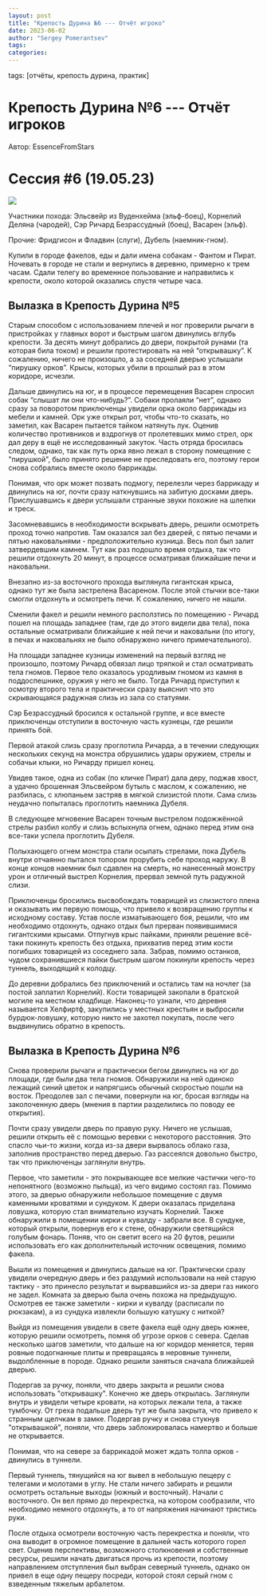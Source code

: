 ```yaml
---
layout: post
title: "Крепость Дурина №6 --- Отчёт игроко"
date: 2023-06-02
author: "Sergey Pomerantsev"
tags:
categories:
---
```

tags: [отчёты, крепость дурина, практик]

# Крепость Дурина №6 --- Отчёт игроков

Автор: EssenceFromStars

# Сессия #6 (19.05.23)

![](/images/_durin_Map_27.06.02.png)

Участники похода: Эльсвейр из Вуденхейма (эльф-боец), Корнелий Деляна (чародей), Сэр Ричард Безрассудный (боец), Васарен (эльф).

Прочие: Фридгисон и Фладвин (слуги), Дубель (наемник-гном).

Купили в городе факелов, еды и дали имена собакам - Фантом и Пират. Ночевать в городе не стали и вернулись в деревню, примерно к трем часам. Сдали телегу во временное пользование и направились к крепости, около которой оказались спустя четыре часа.

## Вылазка в Крепость Дурина №5

Старым способом с использованием плечей и ног проверили рычаги в пристройках у главных ворот и быстрым шагом двинулись вглубь крепости. За десять минут добрались до двери, покрытой рунами (та которая била током) и решили протестировать на ней “открывашку”. К сожалению, ничего не произошло, а за соседней дверью услышали “пирушку орков”. Крысы, которых убили в прошлый раз в этом коридоре, исчезли.

Дальше двинулись на юг, и в процессе перемещения Васарен спросил собак “слышат ли они что-нибудь?”. Собаки пролаяли “нет”, однако сразу за поворотом приключенцы увидели орка около баррикады из мебели и камней. Орк уже открыл рот, чтобы что-то сказать, но заметил, как Васарен пытается тайком натянуть лук. Оценив количество противников и вздрогнув от пролетевших мимо стрел, орк дал деру в ещё не исследованный закуток. Часть отряда бросилась следом, однако, так как путь орка явно лежал в сторону помещение с "пирушкой", было принято решение не преследовать его, поэтому герои снова собрались вместе около баррикады.

Понимая, что орк может позвать подмогу, перелезли через баррикаду и двинулись на юг, почти сразу наткнувшись на забитую досками дверь. Прислушавшись к двери услышали странные звуки похожие на шлепки и треск.

Засомневавшись в необходимости вскрывать дверь, решили осмотреть проход точно напротив. Там оказался зал без дверей, с пятью печами и пятью наковальнями - предположительно кузница. Весь пол был залит затвердевшим камнем. Тут как раз подошло время отдыха, так что решили отдохнуть 20 минут, в процессе осматривая ближайшие печи и наковальни.

Внезапно из-за восточного прохода выглянула гигантская крыса, однако тут же была застрелена Васареном. После этой стычки все-таки смогли отдохнуть и осмотреть печи. К сожалению, ничего не нашли.

Сменили факел и решили немного расползтись по помещению - Ричард пошел на площадь западнее (там, где до этого видели два тела), пока остальные осматривали ближайшие к ней печи и наковальни (по итогу, в печах и наковальнях не было обнаружено ничего примечательного).

На площади западнее кузницы изменений на первый взгляд не произошло, поэтому Ричард обвязал лицо тряпкой и стал осматривать тела гномов. Первое тело оказалось уродливым гномом из камня в поддоспешнике, оружия у него не было. Тогда Ричард приступил к осмотру второго тела и практически сразу выяснил что это скрывающаяся радужная слизь из зала со статуями.

Сэр Безрассудный бросился к остальной группе, и все вместе приключенцы отступили в восточную часть кузнецы, где решили принять бой.

Первой атакой слизь сразу проглотила Ричарда, а в течении следующих нескольких секунд на монстра обрушились удары оружием, стрелы и собачьи клыки, но Ричарду пришел конец.

Увидев такое, одна из собак (по кличке Пират) дала деру, поджав хвост, а удачно брошенная Эльсвейром бутыль с маслом, к сожалению, не разбилась, с хлюпаньем застряв в мягкой слизистой плоти. Сама слизь неудачно попыталась проглотить наемника Дубеля.

В следующее мгновение Васарен точным выстрелом подожжённой стрелы разбил колбу и слизь вспыхнула огнем, однако перед этим она все-таки успела проглотить Дубеля.

Полыхающего огнем монстра стали осыпать стрелами, пока Дубель внутри отчаянно пытался топором прорубить себе проход наружу. В конце концов наемник был сдавлен на смерть, но нанесенный монстру урон и отличный выстрел Корнелия, прервал земной путь радужной слизи.

Приключенцы бросились высвобождать товарищей из слизистого плена и оказывать им первую помощь, что привело к возвращению группы к исходному составу. Устав после изматывающего боя, решили, что им необходимо отдохнуть, однако отдых был прерван появившимися гигантскими крысами. Отпугнув крыс пайками, приняли решение всё-таки покинуть крепость без отдыха, прихватив перед этим кости погибших товарищей из соседнего зала. Забрав, помимо останков, чудом сохранившиеся пайки быстрым шагом покинули крепость через туннель, выходящий к колодцу.

До деревни добрались без приключений и остались там на ночлег (за постой заплатил Корнелий). Кости товарищей закопали в братской могиле на местном кладбище. Наконец-то узнали, что деревня называется Хелфиртф, закупились у местных крестьян и выбросили бурдюк-ловушку, которую никто не захотел покупать, после чего выдвинулись обратно в крепость.

## Вылазка в Крепость Дурина №6

Снова проверили рычаги и практически бегом двинулись на юг до площади, где были два тела гномов. Обнаружили на ней одиноко лежащий синий цветок и напрягшись обычный скоростью пошли на восток. Преодолев зал с печами, повернули на юг, бросая взгляды на заколоченную дверь (мнения в партии разделились по поводу ее открытия).

Почти сразу увидели дверь по правую руку. Ничего не услышав, решили открыть её с помощью веревки с некоторого расстояния. Это спасло чьи-то жизни, когда из-за двери вырвалось облако газа, заполнив пространство перед дверью. Газ рассеялся довольно быстро, так что приключенцы заглянули внутрь.

Первое, что заметили - это покрывающее все мелкие частички чего-то непонятного (возможно пыльца), из чего видимо состоял газ. Помимо этого, за дверью обнаружили небольшое помещение с двумя каменными кроватями и сундуком. К двери оказалась приделана ловушка, которую стал внимательно изучать Корнелий. Также обнаружили в помещении кирки и кувалду - забрали все. В сундуке, который открыли, повернув его к стене, обнаружили светящийся голубым фонарь. Поняв, что он светит всего на 20 футов, решили использовать его как дополнительный источник освещения, помимо факела.

Вышли из помещения и двинулись дальше на юг. Практически сразу увидели очередную дверь и без раздумий использовали на ней старую тактику - это принесло результат и вырвавшийся из-за двери газ никого не задел. Комната за дверью была очень похожа на предыдущую. Осмотрев ее также заметили - кирки и кувалду (расписали по рюкзакам), а из сундука извлекли большую катушку с ниткой?

Выйдя из помещения увидели в свете факела ещё одну дверь южнее, которую решили осмотреть, помня об угрозе орков с севера. Сделав несколько шагов заметили, что дальше на юг коридор меняется, теряя ровные подогнанные плиты и превращаясь в неровные туннели, выдолбленные в породе. Однако решили заняться сначала ближайшей дверью.

Подергав за ручку, поняли, что дверь закрыта и решили снова использовать "открывашку". Конечно же дверь открылась. Заглянули внутрь и увидели четыре кровати, на которых лежали тела, а также тумбочку. От греха подальше дверь тут же была закрыта, что привело к странным щелчкам в замке.
Подергав ручку и снова стукнув "открывашкой", поняли, что дверь заблокировалась намертво и больше не открывается.

Понимая, что на севере за баррикадой может ждать толпа орков - двинулись в туннели.

Первый туннель, тянущийся на юг вывел в небольшую пещеру с телегами и молотами в углу. Не стали ничего забирать и решили осмотреть остальные выходы (южный и восточный). Начали с восточного. Он вел прямо до перекрестка, на котором сообразили, что необходимо немного отдохнуть, а то от напряжения начинают трястись руки.

После отдыха осмотрели восточную часть перекрестка и поняли, что она выводит в огромное помещение в дальней часть которого горел свет. Оценив перспективы, возможного столкновения и собственные ресурсы, решили начать двигаться прочь из крепости, поэтому направлением отступления был выбран северный туннель, однако он привел в еще одну пещеру посреди, которой стоял серый гном с взведенным тяжелым арбалетом.
